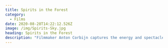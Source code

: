 ```yaml
---
title: Spirits in the Forest
category:
  - Films
date: 2020-08-28T14:22:12.526Z
image: /img/Spirits-Sky.jpg
heading: Spirits in the Forest
description: "Filmmaker Anton Corbijn captures the energy and spectacle of Depeche Mode's 2017/2018 Global Spirit Tour.\t\t\t\t\t\t\t"
---
```

